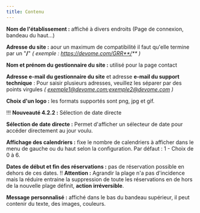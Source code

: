 ```yaml
---
title: Contenu
---
```


**Nom de l'établissement :** affiché à divers endroits (Page de connexion, bandeau du haut...)

**Adresse du site :** aour un maximum de compatibilité il faut qu'elle termine par un  "**/**" _( exemple : https://devome.com/GRR**/** )_

**Nom et prénom du gestionnaire du site :** utilisé pour la page contact

**Adresse e-mail du gestionnaire du site** et adresse **e-mail du support technique** :  Pour saisir plusieurs adresses, veuillez les séparer par des points virgules _( exemple1@devome.com;exemple2@devome.com )_

**Choix d'un logo :** les formats supportés sont png, jpg et gif.

!!! **Nouveauté 4.2.2 :** Sélection de date directe

**Sélection de date directe :** Permet d'afficher un sélecteur de date pour accéder directement au jour voulu.

**Affichage des calendriers :** fixe le nombre de calendriers à afficher dans le menu de gauche ou du haut selon la configuration. Par défaut : 1 - Choix de 0 à 6.

**Dates de début et fin des réservations :** pas de réservation possible en dehors de ces dates.
!! **Attention :** Agrandir la plage n'a pas d'incidence mais la réduire entraine la suppression de toute les réservations en de hors de la nouvelle plage définit, **action irréversible**.

**Message personnalisé :** affiché dans le bas du bandeau supérieur, il peut contenir du texte, des images, couleurs.
